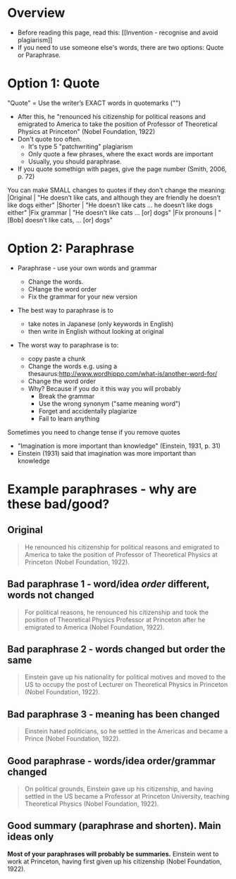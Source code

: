 # Overview
* Before reading this page, read this: [[Invention - recognise and avoid plagiarism]]
* If you need to use someone else's words, there are two options: Quote or Paraphrase.
 
# Option 1: Quote
"Quote" = Use the writer’s EXACT words in quotemarks ("")
* After this, he <blue>"</blue>renounced his citizenship for political reasons and emigrated to America to take the position of Professor of Theoretical Physics at Princeton<blue>"</blue> (Nobel Foundation, 1922)
* Don't quote too often. 
    * It's type 5 "patchwriting" plagiarism  
    * Only quote a few phrases, where the exact words are important
    * Usually, you should paraphrase. 
* If you quote somethign with pages, give the page number (Smith, 2006, p. 72)


You can make SMALL changes to quotes if they don't change the meaning:
|Original			| "He doesn’t like cats, and although they are friendly he doesn’t like dogs either"
|Shorter				| "He doesn’t like cats ... he doesn’t like dogs either"
|Fix grammar			| "He doesn't like cats ... [or] dogs"
|Fix pronouns		| "[Bob] doesn't like cats, ... [or] dogs"

# Option 2: Paraphrase
* Paraphrase - use your own words and grammar
    * Change the words.
    * CHange the word order
    * Fix the grammar for your new version

* The best way to paraphrase is to 
    * take notes in Japanese (only keywords in English) 
    * then write in English without looking at original
* The worst way to paraphrase is to:
    * copy paste a chunk
    * Change the words e.g.  using a thesaurus:http://www.wordhippo.com/what-is/another-word-for/
    * Change the word order
    * Why? Because if you do it this way you will probably
        * Break the grammar
        * Use the wrong synonym ("same meaning word")
        * Forget and accidentally plagiarize
        * Fail to learn anything


Sometimes you need to change tense if you remove quotes
* "Imagination <blue>is</blue> more important than knowledge" (Einstein, 1931, p. 31)
* Einstein (1931) said that imagination <blue>was</blue> more important than knowledge


# Example paraphrases - why are these bad/good?
## Original
><blue>He renounced his citizenship</blue> <green>for political reasons</green> and <purple>emigrated to America</purple> to <pink>take the position of Professor of Theoretical Physics at Princeton</pink> (Nobel Foundation, 1922).
## Bad paraphrase 1 - word/idea _order_ different, words not changed
><green>For political reasons</green>, he <blue>renounced his citizenship</blue> and <pink> took the position of Theoretical Physics Professor at Princeton</pink> after he <purple>emigrated to America</purple> (Nobel Foundation, 1922).

## Bad paraphrase 2 - words changed but order the same
>Einstein <blue>gave up his nationality</blue> for political <green>motives</green> and <purple>moved to the US</purple> to <pink>occupy the post of Lecturer on</pink> Theoretical Physics in Princeton (Nobel Foundation, 1922).

## Bad paraphrase 3 - meaning has been changed
><red>Einstein hated politicians, so he settled in the Americas and became a Prince</red> (Nobel Foundation, 1922).

## Good paraphrase - words/idea order/grammar changed
>On political grounds, Einstein gave up his citizenship, and having settled in the US became a Professor at Princeton University, teaching Theoretical Physics (Nobel Foundation, 1922).

## Good summary (paraphrase and shorten). Main ideas only
__Most of your paraphrases will probably be summaries.__
Einstein went to work at Princeton, having first given up his citizenship (Nobel Foundation, 1922).


